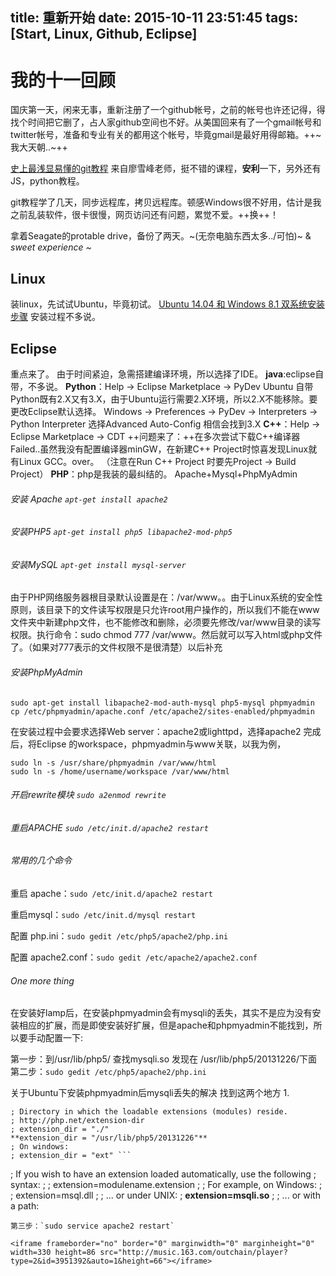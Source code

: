 title: 重新开始
date: 2015-10-11 23:51:45
tags: [Start, Linux, Github, Eclipse]
---

# 我的十一回顾

国庆第一天，闲来无事，重新注册了一个github帐号，之前的帐号也许还记得，得找个时间把它删了，占人家github空间也不好。从美国回来有了一个gmail帐号和twitter帐号，准备和专业有关的都用这个帐号，毕竟gmail是最好用得邮箱。++~我大天朝..~++

[史上最浅显易懂的git教程](http://www.liaoxuefeng.com/wiki/0013739516305929606dd18361248578c67b8067c8c017b000)
来自廖雪峰老师，挺不错的课程，**安利**一下，另外还有JS，python教程。

git教程学了几天，同步远程库，拷贝远程库。顿感Windows很不好用，估计是我之前乱装软件，很卡很慢，网页访问还有问题，累觉不爱。++换++！

拿着Seagate的protable drive，备份了两天。~(无奈电脑东西太多../可怕)~ & *sweet experience ~*
<!--more-->
## Linux
装linux，先试试Ubuntu，毕竟初试。
[Ubuntu 14.04 和 Windows 8.1 双系统安装步骤](http://os.51cto.com/art/201405/439158.htm)
安装过程不多说。

## Eclipse
重点来了。
由于时间紧迫，急需搭建编译环境，所以选择了IDE。
**java**:eclipse自带，不多说。
**Python**：Help -> Eclipse Marketplace -> PyDev
Ubuntu 自带Python既有2.X又有3.X，由于Ubuntu运行需要2.X环境，所以2.X不能移除。要更改Eclipse默认选择。
Windows -> Preferences -> PyDev -> Interpreters -> Python Interpreter 选择Advanced Auto-Config 相信会找到3.X
**C++**：Help -> Eclipse Marketplace -> CDT
++问题来了：++在多次尝试下载C++编译器Failed..虽然我没有配置编译器minGW，在新建C++ Project时惊喜发现Linux就有Linux GCC。over。
（注意在Run C++ Project 时要先Project -> Build Project）
**PHP**：php是我装的最纠结的。
Apache+Mysql+PhpMyAdmin
###### 安装 Apache `apt-get install apache2`
###### 安装PHP5 `apt-get install php5 libapache2-mod-php5`
###### 安装MySQL `apt-get install mysql-server`
由于PHP网络服务器根目录默认设置是在：/var/www。。由于Linux系统的安全性原则，该目录下的文件读写权限是只允许root用户操作的，所以我们不能在www文件夹中新建php文件，也不能修改和删除，必须要先修改/var/www目录的读写权限。执行命令：sudo chmod 777 /var/www。然后就可以写入html或php文件了。（如果对777表示的文件权限不是很清楚）以后补充
###### 安装PhpMyAdmin
	sudo apt-get install libapache2-mod-auth-mysql php5-mysql phpmyadmin
	cp /etc/phpmyadmin/apache.conf /etc/apache2/sites-enabled/phpmyadmin
在安装过程中会要求选择Web server：apache2或lighttpd，选择apache2
完成后，将Eclipse 的workspace，phpmyadmin与www关联，以我为例，

    sudo ln -s /usr/share/phpmyadmin /var/www/html
    sudo ln -s /home/username/workspace /var/www/html
###### 开启rewrite模块 `sudo a2enmod rewrite`
###### 重启APACHE `sudo /etc/init.d/apache2 restart`
###### 常用的几个命令
重启 apache：`sudo /etc/init.d/apache2 restart`

重启mysql：`sudo /etc/init.d/mysql restart`

配置 php.ini：`sudo gedit /etc/php5/apache2/php.ini`

配置 apache2.conf：`sudo gedit /etc/apache2/apache2.conf`

###### One more thing

在安装好lamp后，在安装phpmyadmin会有mysqli的丢失，其实不是应为没有安装相应的扩展，而是即使安装好扩展，但是apache和phpmyadmin不能找到，所以要手动配置一下:


第一步：到/usr/lib/php5/ 查找mysqli.so 发现在 /usr/lib/php5/20131226/下面
第二步：`sudo gedit /etc/php5/apache2/php.ini`

关于Ubuntu下安装phpmyadmin后mysqli丢失的解决
找到这两个地方
1.
``` 
; Directory in which the loadable extensions (modules) reside.
; http://php.net/extension-dir
; extension_dir = "./"
**extension_dir = "/usr/lib/php5/20131226"**
; On windows:
; extension_dir = "ext" ```

```
; If you wish to have an extension loaded automatically, use the following
; syntax:
;
;   extension=modulename.extension
;
; For example, on Windows:
;
;   extension=msql.dll
;
; ... or under UNIX:
;
**extension=msqli.so**
;
; ... or with a path:
```
第三步：`sudo service apache2 restart` 

<iframe frameborder="no" border="0" marginwidth="0" marginheight="0" width=330 height=86 src="http://music.163.com/outchain/player?type=2&id=3951392&auto=1&height=66"></iframe>

